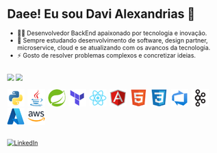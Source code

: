 # Daee! Eu sou Davi Alexandrias 👋

- 👩‍💻 Desenvolvedor BackEnd apaixonado por tecnologia e inovação.
- 🌱 Sempre estudando desenvolvimento de software, design partner, microservice, cloud e se atualizando com os avancos da tecnologia.
- ⚡ Gosto de resolver problemas complexos e concretizar ideias.

##
<div>
  <img height=180 src="https://github-readme-stats.vercel.app/api?username=dalexandrias&show_icons=true&theme=dark&include_all_commits=true">
  <img height=180 src="https://github-readme-stats.vercel.app/api/top-langs/?username=dalexandrias&layout=compact&theme=dark">
</div>

<div>
  <br>
</div>

<div>
  <img src="https://github.com/devicons/devicon/blob/master/icons/python/python-original.svg" title="Python" alt="Python" width="40" height="40"/>&nbsp;
  <img src="https://github.com/devicons/devicon/blob/master/icons/java/java-original.svg" title="Java" alt="Java" width="40" height="40"/>&nbsp;
  <img src="https://github.com/devicons/devicon/blob/master/icons/spring/spring-original.svg" title="SpringBoot" alt="SpringBoot" width="40" height="40"/>&nbsp;
  <img src="https://github.com/devicons/devicon/blob/master/icons/terraform/terraform-original.svg" title="Terraform" alt="Terraform" width="40" height="40"/>&nbsp;
  <img src="https://github.com/devicons/devicon/blob/master/icons/react/react-original.svg" title="React" alt="React" width="40" height="40"/>&nbsp;
  <img src="https://github.com/devicons/devicon/blob/master/icons/angularjs/angularjs-original.svg" title="Angular" alt="Angular" width="40" height="40"/>&nbsp;
  <img src="https://github.com/devicons/devicon/blob/master/icons/html5/html5-original.svg" title="HTML" alt="HTML" width="40" height="40"/>&nbsp;
  <img src="https://github.com/devicons/devicon/blob/master/icons/css3/css3-original.svg" title="CSS" alt="CSS" width="40" height="40"/>&nbsp;
  <img src="https://github.com/devicons/devicon/blob/master/icons/azuredevops/azuredevops-original.svg" title="Azure DevOps" alt="Azure DevOps" width="40" height="40"/>&nbsp;
  <img src="https://github.com/devicons/devicon/blob/master/icons/apachekafka/apachekafka-original.svg" title="Kafka" alt="Kafka" width="40" height="40"/>&nbsp;
  <img src="https://github.com/devicons/devicon/blob/master/icons/azure/azure-original.svg" title="Azure" alt="Azure" width="40" height="40"/>&nbsp;
  <img src="https://github.com/devicons/devicon/blob/master/icons/amazonwebservices/amazonwebservices-original-wordmark.svg" title="AWS" alt="AWS" width="40" height="40"/>&nbsp;
  <!-- Adicione mais ícones de tecnologias conforme necessário -->
</div>

##

[![LinkedIn](https://img.shields.io/badge/LinkedIn-blue?style=for-the-badge&logo=linkedin&logoColor=white)](https://www.linkedin.com/in/davi-alexandrias/)
